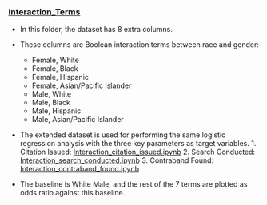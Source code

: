 ### [Interaction_Terms](Interaction_Terms)
  - In this folder, the dataset has 8 extra columns. 
  - These columns are Boolean interaction terms between race and gender:
    - Female, White
    - Female, Black
    - Female, Hispanic
    - Female, Asian/Pacific Islander
    - Male, White
    - Male, Black
    - Male, Hispanic
    - Male, Asian/Pacific Islander
   - The extended dataset is used for performing the same logistic regression analysis with the three key parameters as target variables.
    1. Citation Issued: [Interaction_citation_issued.ipynb](Interaction_citation_issued.ipynb)
    2.  Search Conducted: [Interaction_search_conducted.ipynb](Interaction_search_conducted.ipynb)
    3.  Contraband Found: [Interaction_contraband_found.ipynb](Interaction_contraband_found.ipynb)
    
  - The baseline is White Male, and the rest of the 7 terms are plotted as odds ratio against this baseline. 
